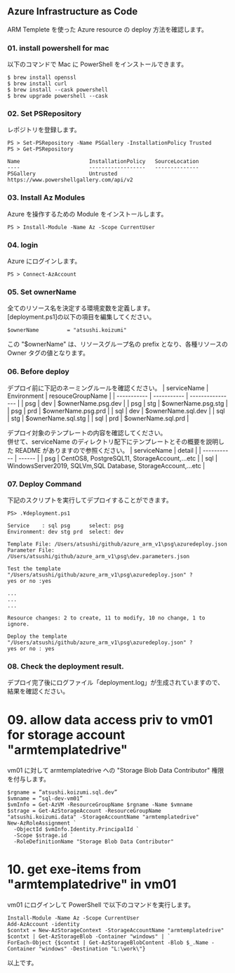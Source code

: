 ## Azure Infrastructure as Code
ARM Templete を使った Azure resource の deploy 方法を確認します。


### 01. install powershell for mac
以下のコマンドで Mac に PowerShell をインストールできます。
```
$ brew install openssl
$ brew install curl
$ brew install --cask powershell
$ brew upgrade powershell --cask
```

### 02. Set PSRepository
レポジトリを登録します。
```
PS > Set-PSRepository -Name PSGallery -InstallationPolicy Trusted
PS > Get-PSRepository

Name                      InstallationPolicy   SourceLocation
----                      ------------------   --------------
PSGallery                 Untrusted            https://www.powershellgallery.com/api/v2
```

### 03. Install Az Modules
Azure を操作するための Module をインストールします。
```
PS > Install-Module -Name Az -Scope CurrentUser
```

### 04. login
Azure にログインします。
```
PS > Connect-AzAccount
```

### 05. Set ownerName
全てのリソース名を決定する環境変数を定義します。<br>
[deployment.ps1]の以下の項目を編集してください。
```
$ownerName         = "atsushi.koizumi"
```

この "$ownerName" は、リソースグループ名の prefix となり、各種リソースの Owner タグの値となります。

### 06. Before deploy
デプロイ前に下記のネーミングルールを確認ください。
| serviceName | Environment | resouceGroupName |
| ----------- | ----------- | ---------------- |
| psg | dev | $ownerName.psg.dev |
| psg | stg | $ownerName.psg.stg |
| psg | prd | $ownerName.psg.prd |
| sql | dev | $ownerName.sql.dev |
| sql | stg | $ownerName.sql.stg |
| sql | prd | $ownerName.sql.prd |

デプロイ対象のテンプレートの内容を確認してください。<br>
併せて、serviceName のディレクトリ配下にテンプレートとその概要を説明した README がありますので参照ください。
| serviceName | detail |
| ----------- | ------ |
| psg         | CentOS8, PostgreSQL11, StorageAccount,...etc |
| sql         | WindowsServer2019, SQLVm,SQL Database, StorageAccount,...etc |

### 07. Deploy Command
下記のスクリプトを実行してデプロイすることができます。
```
PS> .¥deployment.ps1

Service    : sql psg      select: psg
Environment: dev stg prd  select: dev

Template File: /Users/atsushi/github/azure_arm_v1\psg\azuredeploy.json
Parameter File: /Users/atsushi/github/azure_arm_v1\psg\dev.parameters.json

Test the template "/Users/atsushi/github/azure_arm_v1\psg\azuredeploy.json" ? 
yes or no :yes

...
...
...

Resource changes: 2 to create, 11 to modify, 10 no change, 1 to ignore.

Deploy the template "/Users/atsushi/github/azure_arm_v1\psg\azuredeploy.json" ?
yes or no : yes
```

### 08. Check the deployment result.
デプロイ完了後にログファイル「deployment.log」が生成されていますので、結果を確認ください。

# 09. allow data access priv to vm01 for storage account "armtemplatedrive"
vm01 に対して armtemplatedrive への "Storage Blob Data Contributor" 権限を付与します。
```
$rgname = ”atsushi.koizumi.sql.dev”
$vmname = ”sql-dev-vm01”
$vmInfo = Get-AzVM -ResourceGroupName $rgname -Name $vmname
$strage = Get-AzStorageAccount -ResourceGroupName "atsushi.koizumi.data" -StorageAccountName "armtemplatedrive"
New-AzRoleAssignment `
  -ObjectId $vmInfo.Identity.PrincipalId `
  -Scope $strage.id `
  -RoleDefinitionName "Storage Blob Data Contributor"
```

# 10. get exe-items from "armtemplatedrive" in vm01
vm01 にログインして PowerShell で以下のコマンドを実行します。
```
Install-Module -Name Az -Scope CurrentUser
Add-AzAccount -identity
$contxt = New-AzStorageContext -StorageAccountName "armtemplatedrive"
$contxt | Get-AzStorageBlob -Container "windows" | `
ForEach-Object {$contxt | Get-AzStorageBlobContent -Blob $_.Name -Container "windows" -Destination "L:\work\"}
```

以上です。